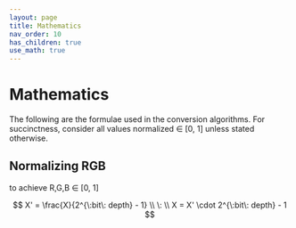 ```yaml
---
layout: page
title: Mathematics
nav_order: 10
has_children: true
use_math: true
---
```


# Mathematics

The following are the formulae used in the conversion algorithms. For succinctness, consider all values normalized ∈ [0, 1] unless stated otherwise.

## Normalizing RGB

to achieve R,G,B ∈ [0, 1]

$$
X' = \frac{X}{2^{\:bit\: depth} - 1}
\\ \: \\
X = X' \cdot 2^{\:bit\: depth} - 1
$$
